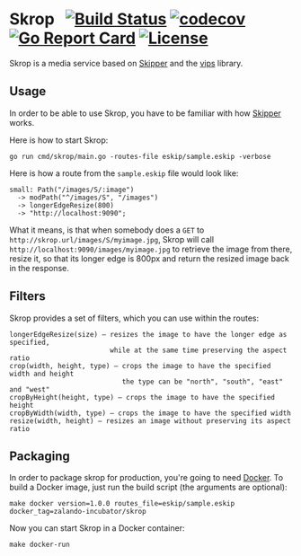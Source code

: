 # Skrop &nbsp; [![Build Status](https://travis-ci.org/zalando-incubator/skrop.svg?branch=master)](https://travis-ci.org/zalando-incubator/skrop) [![codecov](https://codecov.io/gh/zalando-incubator/skrop/branch/master/graph/badge.svg)](https://codecov.io/gh/zalando-incubator/skrop) [![Go Report Card](https://goreportcard.com/badge/github.com/zalando-incubator/skrop)](https://goreportcard.com/report/github.com/zalando-incubator/skrop) [![License](https://img.shields.io/badge/license-MIT-blue.svg?style=flat)](https://raw.githubusercontent.com/zalando-incubator/skrop/master/LICENSE)

Skrop is a media service based on [Skipper](https://github.com/zalando/skipper) and the [vips](https://github.com/jcupitt/libvips) library.

## Usage

In order to be able to use Skrop, you have to be familiar with how
[Skipper](https://github.com/zalando/skipper) works.
 
Here is how to start Skrop:

```
go run cmd/skrop/main.go -routes-file eskip/sample.eskip -verbose
```

Here is how a route from the `sample.eskip` file would look like:
 
```
small: Path("/images/S/:image")
  -> modPath("^/images/S", "/images")
  -> longerEdgeResize(800)
  -> "http://localhost:9090";
```

What it means, is that when somebody does a `GET` to `http://skrop.url/images/S/myimage.jpg`,
Skrop will call `http://localhost:9090/images/myimage.jpg` to retrieve
the image from there, resize it, so that its longer edge is 800px and return 
the resized image back in the response.


## Filters

Skrop provides a set of filters, which you can use within the routes:

```
longerEdgeResize(size) — resizes the image to have the longer edge as specified,
                         while at the same time preserving the aspect ratio 
crop(width, height, type) — crops the image to have the specified width and height
                            the type can be "north", "south", "east" and "west"
cropByHeight(height, type) — crops the image to have the specified height
cropByWidth(width, type) — crops the image to have the specified width
resize(width, height) — resizes an image without preserving its aspect ratio
```

## Packaging

In order to package skrop for production, you're going to need [Docker](https://docs.docker.com).
To build a Docker image, just run the build script (the arguments are optional):


```
make docker version=1.0.0 routes_file=eskip/sample.eskip docker_tag=zalando-incubator/skrop
```

Now you can start Skrop in a Docker container:

```
make docker-run
```
